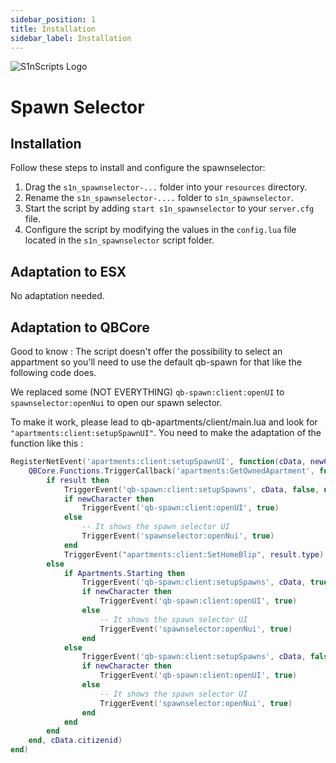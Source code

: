 ```yaml
---
sidebar_position: 1
title: Installation
sidebar_label: Installation
---
```


![S1nScripts Logo](https://forum.cfx.re/uploads/default/original/4X/c/c/8/cc899a90b2c260b6a3adc88d9d8b1566492f6fd1.jpeg)

# Spawn Selector
## Installation

Follow these steps to install and configure the spawnselector:

1. Drag the `s1n_spawnselector-...` folder into your `resources` directory.
2. Rename the `s1n_spawnselector-....` folder to `s1n_spawnselector`.
3. Start the script by adding `start s1n_spawnselector` to your `server.cfg` file.
4. Configure the script by modifying the values in the `config.lua` file located in the `s1n_spawnselector` script folder.


## Adaptation to ESX

No adaptation needed.

## Adaptation to QBCore

Good to know : The script doesn't offer the possibility to select an appartment so you'll need to use the default qb-spawn for that like the following code does.

We replaced some (NOT EVERYTHING) `qb-spawn:client:openUI` to `spawnselector:openNui` to open our spawn selector.

To make it work, please lead to qb-apartments/client/main.lua and look for `"apartments:client:setupSpawnUI"`.
You need to make the adaptation of the function like this :

```lua
RegisterNetEvent('apartments:client:setupSpawnUI', function(cData, newCharacter)
    QBCore.Functions.TriggerCallback('apartments:GetOwnedApartment', function(result)
        if result then
            TriggerEvent('qb-spawn:client:setupSpawns', cData, false, nil)
            if newCharacter then
                TriggerEvent('qb-spawn:client:openUI', true)
            else
                -- It shows the spawn selector UI
                TriggerEvent('spawnselector:openNui', true)
            end
            TriggerEvent("apartments:client:SetHomeBlip", result.type)
        else
            if Apartments.Starting then
                TriggerEvent('qb-spawn:client:setupSpawns', cData, true, Apartments.Locations)
                if newCharacter then
                    TriggerEvent('qb-spawn:client:openUI', true)
                else
                    -- It shows the spawn selector UI
                    TriggerEvent('spawnselector:openNui', true)
                end
            else
                TriggerEvent('qb-spawn:client:setupSpawns', cData, false, nil)
                if newCharacter then
                    TriggerEvent('qb-spawn:client:openUI', true)
                else
                    -- It shows the spawn selector UI
                    TriggerEvent('spawnselector:openNui', true)
                end
            end
        end
    end, cData.citizenid)
end)
```